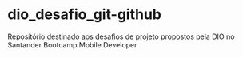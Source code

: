 # dio_desafio_git-github
Repositório destinado aos desafios de projeto propostos pela DIO no Santander Bootcamp Mobile Developer
